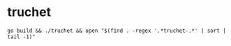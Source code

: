 # truchet

```
go build && ./truchet && open "$(find . -regex '.*truchet-.*' | sort | tail -1)"
```

